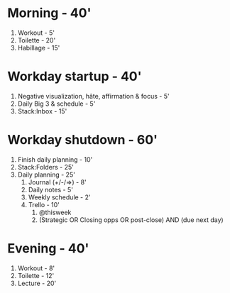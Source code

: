 # Morning - 40'
1. Workout - 5'
2. Toilette - 20'
3. Habillage - 15'

# Workday startup - 40'
1. Negative visualization, hâte, affirmation & focus - 5'
2. Daily Big 3 & schedule - 5'
3. Stack:Inbox - 15'

# Workday shutdown - 60'
1. Finish daily planning - 10'
2. Stack:Folders - 25'
3. Daily planning - 25'
	1. Journal (+/-/=>) - 8'
	2. Daily notes - 5'
	3. Weekly schedule - 2'
	4. Trello - 10'
		1. @thisweek
		2. (Strategic OR Closing opps OR post-close) AND (due next day)

# Evening - 40'
1. Workout - 8'
2. Toilette - 12'
3. Lecture - 20'